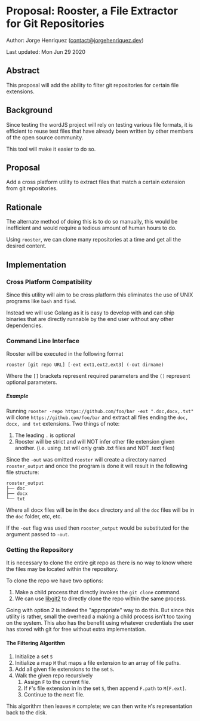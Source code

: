 # Proposal: Rooster, a File Extractor for Git Repositories

Author: Jorge Henriquez (contact@jorgehenriquez.dev)

Last updated: Mon Jun 29 2020

## Abstract

This proposal will add the ability to filter git repositories for certain file extensions.

## Background

Since testing the wordJS project will rely on testing various file formats, it is efficient to reuse test files that have already been written by other members of the open source community.

This tool will make it easier to do so.

## Proposal

Add a cross platform utility to extract files that match a certain extension from git repositories.

## Rationale

The alternate method of doing this is to do so manually, this would be inefficient and would require a tedious amount of human hours to do.

Using `rooster`, we can clone many repositories at a time and get all the desired content.

## Implementation

### Cross Platform Compatibility

Since this utility will aim to be cross platform this eliminates the use of UNIX programs like `bash` and `find`.

Instead we will use Golang as it is easy to develop with and can ship binaries that are directly runnable by the end user without any other dependencies.

### Command Line Interface

Rooster will be executed in the following format

`rooster [git repo URL] [-ext ext1,ext2,ext3] (-out dirname)`

Where the `[]` brackets represent required parameters and the `()` represent optional parameters.

##### Example

Running `rooster -repo https://github.com/foo/bar -ext ".doc,docx,.txt"` will clone `https://github.com/foo/bar` and extract all files ending the `doc, docx, and txt` extensions. Two things of note:

1. The leading `.` is optional
2. Rooster will be strict and will NOT infer other file extension given another. (i.e. using .txt will only grab .txt files and NOT .text files)

Since the `-out` was omitted `rooster` will create a directory named `rooster_output` and once the program is done it will result in the following file structure:

```
rooster_output
├── doc
├── docx
└── txt
```

Where all docx files will be in the `docx` directory and all the `doc` files will be in the `doc` folder, etc, etc.

If the `-out` flag was used then `rooster_output` would be substituted for the argument passed to `-out`.

### Getting the Repository

It is necessary to clone the entire git repo as there is no way to know where the files may be located within the repository.

To clone the repo we have two options:

1. Make a child process that directly invokes the `git clone` command.
2. We can use [libgit2](https://libgit2.org) to directly clone the repo within the same process.

Going with option 2 is indeed the "appropriate" way to do this.
But since this utility is rather, small the overhead a making a child process isn't too taxing on the system.
This also has the benefit using whatever credentials the user has stored with git for free without extra implementation.

#### The Filtering Algorithm

1.  Initialize a set `S`
2.  Initialize a map `M` that maps a file extension to an array of file paths.
3.  Add all given file extensions to the set `S`.
4.  Walk the given repo recursively
    1. Assign `F` to the current file.
    2. If `F`'s file extension in in the set `S`, then append `F.path` to `M[F.ext]`.
    3. Continue to the next file.

This algorithm then leaves `M` complete; we can then write `M`'s representation back to the disk.
